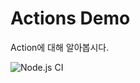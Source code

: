# Actions Demo

Action에 대해 알아봅시다.
   
   
![Node.js CI](https://github.com/wisdeom/demoactions/workflows/Node.js%20CI/badge.svg)
